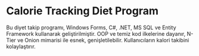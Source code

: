 # Calorie Tracking Diet Program
 Bu diyet takip programı, Windows Forms, C#, .NET, MS SQL ve Entity Framework kullanarak geliştirilmiştir. OOP ve temiz kod ilkelerine dayanır, N-Tier ve Onion mimarisi ile esnek, genişletilebilir. Kullanıcıların kalori takibini kolaylaştırır.
